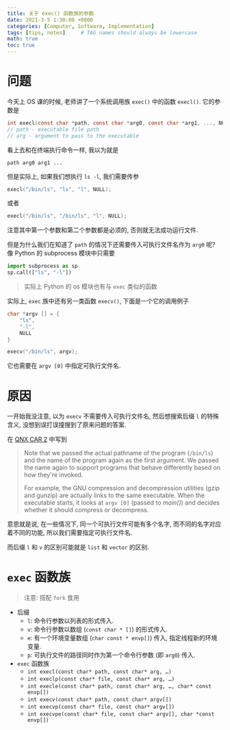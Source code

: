 ```yaml
---
title: 关于 exec() 函数族的参数
date: 2021-3-5 1:30:00 +0800
categories: [Computer, Software, Implementation]
tags: [tips, notes]     # TAG names should always be lowercase
math: true
toc: true
---
```


# 问题

今天上 OS 课的时候, 老师讲了一个系统调用族 `exec()` 中的函数 `execl()`. 它的参数是

```c
int execl(const char *path, const char *arg0, const char *arg1, ..., NULL);
// path - executable file path
// arg - argument to pass to the executable
```

看上去和在终端执行命令一样, 我以为就是 

```shell
path arg0 arg1 ...
```

但是实际上, 如果我们想执行 `ls -l`, 我们需要传参

```c
execl("/bin/ls", "ls", "l", NULL);
```

或者

```c
execl("/bin/ls", "/bin/ls", "l", NULL);
```

注意其中第一个参数和第二个参数都是必须的, 否则就无法成功运行文件.

但是为什么我们在知道了 `path` 的情况下还需要传入可执行文件名作为 `arg0` 呢? 像 Python 的 subprocess 模块中只需要

```python
import subprocess as sp
sp.call(["ls", "-l"])
```

> 实际上 Python 的 os 模块也有与 `exec` 类似的函数

实际上, `exec` 族中还有另一类函数 `execv()`, 下面是一个它的调用例子

```c
char *argv [] = {
    "ls",
    "-l",
    NULL
}

execv("/bin/ls", argv);
```

它也需要在 `argv [0]` 中指定可执行文件名.

# 原因
一开始我没注意, 以为 `execv` 不需要传入可执行文件名, 然后想搜索后缀 `l` 的特殊含义, 没想到误打误撞搜到了原来问题的答案.

在 [QNX CAR 2](http://www.qnx.com/developers/docs/qnxcar2/index.jsp?topic=%2Fcom.qnx.doc.neutrino.getting_started%2Ftopic%2Fs1_procs_exec_spawn_l_suffix.html) 中写到

> Note that we passed the actual pathname of the program (`/bin/ls`) and the name of the program again as the first argument. We passed the name again to support programs that behave differently based on how they're invoked.
>
> For example, the GNU compression and decompression utilities (gzip and gunzip) are actually links to the same executable. When the executable starts, it looks at `argv [0]` (passed to *main()*) and decides whether it should compress or decompress.

意思就是说, 在一些情况下, 同一个可执行文件可能有多个名字, 而不同的名字对应着不同的功能, 所以我们需要指定可执行文件名.

而后缀 `l` 和 `v` 的区别可能就是 `list` 和 `vector` 的区别.

# `exec` 函数族
> 注意: 搭配 `fork` 食用
- 后缀
  - `l`: 命令行参数以列表的形式传入.
  - `v`: 命令行参数以数组 (`const char * []`) 的形式传入.
  - `e`: 有一个环境变量数组 (`char const * envp[]`) 传入, 指定线程新的环境变量.
  - `p`: 可执行文件的路径同时作为第一个命令行参数 (即 `arg0`) 传入.
- `exec` 函数族
  - `int execl(const char* path, const char* arg, …)`
  - `int execlp(const char* file, const char* arg, …)`
  - `int execle(const char* path, const char* arg, …, char* const envp[])`
  - `int execv(const char* path, const char* argv[])`
  - `int execvp(const char* file, const char* argv[])`
  - `int execvpe(const char* file, const char* argv[], char *const envp[])`
